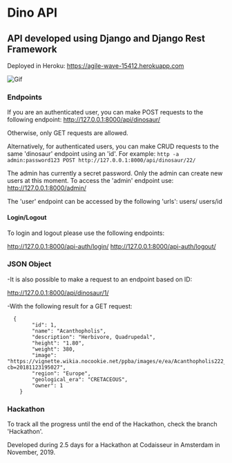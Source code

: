 # Dino API

## API developed using Django and Django Rest Framework

Deployed in Heroku: https://agile-wave-15412.herokuapp.com

![Gif](/images/Recording.gif)

### Endpoints

If you are an authenticated user, you can make POST requests to the following endpoint: http://127.0.0.1:8000/api/dinosaur/

Otherwise, only GET requests are allowed.

Alternatively, for authenticated users, you can make CRUD requests to the same 'dinosaur' endpoint using an 'id'. For example: 
```http -a admin:password123 POST http://127.0.0.1:8000/api/dinosaur/22/```

The admin has currently a secret password. Only the admin can create new users at this moment. To access the 'admin' endpoint use: http://127.0.0.1:8000/admin/

The 'user' endpoint can be accessed by the following 'urls':
users/
users/id

#### Login/Logout

To login and logout please use the following endpoints:

http://127.0.0.1:8000/api-auth/login/
http://127.0.0.1:8000/api-auth/logout/

### JSON Object

-It is also possible to make a request to an endpoint based on ID:

http://127.0.0.1:8000/api/dinosaur/1/

-With the following result for a GET request:

```
  {
        "id": 1,
        "name": "Acanthopholis",
        "description": "Herbivore, Quadrupedal",
        "height": "1.80",
        "weight": 380,
        "image": "https://vignette.wikia.nocookie.net/ppba/images/e/ea/Acanthopholis222_29db.jpg/revision/latest?cb=20181123195027",
        "region": "Europe",
        "geological_era": "CRETACEOUS",
        "owner": 1
    }
```

### Hackathon

To track all the progress until the end of the Hackathon, check the branch 'Hackathon'.

Developed during 2.5 days for a Hackathon at Codaisseur in Amsterdam in November, 2019.
